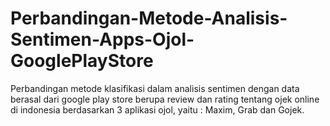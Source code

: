 # Perbandingan-Metode-Analisis-Sentimen-Apps-Ojol-GooglePlayStore
Perbandingan metode klasifikasi dalam analisis sentimen dengan data berasal dari google play store berupa review dan rating tentang ojek online di indonesia berdasarkan 3 aplikasi ojol, yaitu : Maxim, Grab dan Gojek. 
